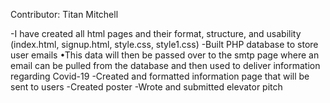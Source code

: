 Contributor: Titan Mitchell

-I have created all html pages and their format, structure, and usability
  (index.html, signup.html, style.css, style1.css)
-Built PHP database to store user emails
  •This data will then be passed over to the smtp page where an email can be
  pulled from the database and then used to deliver information regarding
  Covid-19
-Created and formatted information page that will be sent to users
-Created poster
-Wrote and submitted elevator pitch
